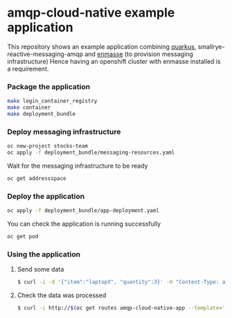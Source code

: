# amqp-cloud-native example application

This repository shows an example application combining [quarkus], smallrye-reactive-messaging-amqp and [enmasse] (to provision messaging infrastructure)
Hence having an openshift cluster with enmasse installed is a requirement.

### Package the application
```bash
make login_container_registry
make container
make deployment_bundle
```
### Deploy messaging infrastructure
```bash
oc new-project stocks-team
oc apply -f deployment_bundle/messaging-resources.yaml
```
Wait for the messaging infrastructure to be ready
```bash
oc get addressspace
```
### Deploy the application
```bash
oc apply -f deployment_bundle/app-deployment.yaml
```
You can check the application is running successfully
```bash
oc get pod
```
### Using the application

1. Send some data
    ```bash
    $ curl -i -d '{"item":"laptopX", "quantity":3}' -H "Content-Type: application/json" -X POST http://$(oc get routes amqp-cloud-native-app --template='{{ .spec.host }}')/stockmoves
    ```
2. Check the data was processed
    ```bash
    $ curl -i http://$(oc get routes amqp-cloud-native-app --template='{{ .spec.host }}')/stocks
    ```

[quarkus]: <https://quarkus.io/>
[enmasse]: <https://enmasse.io/>